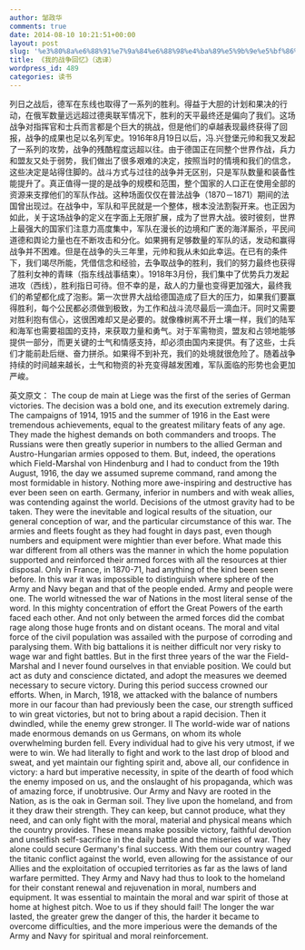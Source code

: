 ```yaml
---
author: 邹政华
comments: true
date: 2014-08-10 10:21:51+00:00
layout: post
slug: '%e3%80%8a%e6%88%91%e7%9a%84%e6%88%98%e4%ba%89%e5%9b%9e%e5%bf%86%e3%80%8b%ef%bc%88%e9%80%89%e8%af%91%ef%bc%89'
title: 《我的战争回忆》（选译）
wordpress_id: 489
categories: 读书
---
```


列日之战后，德军在东线也取得了一系列的胜利。得益于大胆的计划和果决的行动，在俄军数量远远超过德奥联军情况下，胜利的天平最终还是偏向了我们。这场战争对指挥官和士兵而言都是个巨大的挑战，但是他们的卓越表现最终获得了回报，战争的成果也足以名列军史。1916年8月19日以后，冯.兴登堡元帅和我又发起了一系列的攻势，战争的残酷程度远超以往。由于德国正在同整个世界作战，兵力和盟友又处于弱势，我们做出了很多艰难的决定，按照当时的情境和我们的信念，这些决定是站得住脚的。战斗方式与过往的战争并无区别，只是军队数量和装备性能提升了。真正值得一提的是战争的规模和范围，整个国家的人口正在使用全部的资源来支撑他们的军队作战。这种场面仅仅在普法战争（1870－1871）期间的法国曾出现过。在战争中，军队和平民就是一个整体，根本没法割裂开来。也正因为如此，关于这场战争的定义在字面上无限扩展，成为了世界大战。彼时彼刻，世界上最强大的国家们注意力高度集中，军队在漫长的边境和广袤的海洋厮杀，平民间道德和舆论力量也在不断攻击和分化。如果拥有足够数量的军队的话，发动和赢得战争并不困难。但是在战争的头三年里，元帅和我从未如此幸运。在已有的条件下，我们竭尽所能，凭借信念和经验，去争取战争的胜利，我们的努力最终也获得了胜利女神的青睐（指东线战事结束）。1918年3月份，我们集中了优势兵力发起进攻（西线），胜利指日可待。但不幸的是，敌人的力量也变得更加强大，最终我们的希望都化成了泡影。第一次世界大战给德国造成了巨大的压力，如果我们要赢得胜利，每个公民都必须做到极致，为工作和战斗流尽最后一滴血汗。同时又需要对胜利抱有信心，这很困难却又是必要的。就像橡树离不开土壤一样，我们的陆军和海军也需要祖国的支持，来获取力量和勇气。对于军需物资，盟友和占领地能够提供一部分，而更关键的士气和情感支持，却必须由国内来提供。有了这些，士兵们才能前赴后继、奋力拼杀。如果得不到补充，我们的处境就很危险了。随着战争持续的时间越来越长，士气和物资的补充变得越发困难，军队面临的形势也会更加严峻。

英文原文： The coup de main at Liege was the first of the series of German victories. The decision was a bold one, and its execution extremely daring. The campaigns of 1914, 1915 and the summer of 1916 in the East were tremendous achievements, equal to the greatest military feats of any age. They made the highest demands on both commanders and troops. The Russians were then greatly superior in numbers to the allied German and Austro-Hungarian armies opposed to them. But, indeed, the operations which Field-Marshal von Hindenburg and I had to conduct from the 19th August, 1916, the day we assumed supreme command, rand among the most formidable in history. Nothing more awe-inspiring and destructive has ever been seen on earth. Germany, inferior in numbers and with weak allies, was contending against the world. Decisions of the utmost gravity had to be taken. They were the inevitable and logical results of the situation, our general conception of war, and the particular circumstance of this war. The armies and fleets fought as they had fought in days past, even though numbers and equipment were mightier than ever before. What made this war different from all others was the manner in which the home population supported and reinforced their armed forces with all the resources at thier disposal. Only in France, in 1870-71, had anything of the kind been seen before. In this war it was impossible to distinguish where sphere of the Army and Navy began and that of the people ended. Army and people were one. The world witnessed the war of Nations in the most literal sense of the word. In this mighty concentration of effort the Great Powers of the earth faced each other. And not only between the armed forces did the combat rage along those huge fronts and on distant oceans. The moral and vital force of the civil population was assailed with the purpose of corroding and paralysing them. With big battalions it is neither difficult nor very risky to wage war and fight battles. But in the first three years of the war the Field-Marshal and I never found ourselves in that enviable position. We could but act as duty and conscience dictated, and adopt the measures we deemed necessary to secure victory. During this period success crowned our efforts. When, in March, 1918, we attacked with the balance of numbers more in our facour than had previously been the case, our strength sufficed to win great victories, but not to bring about a rapid decision. Then it dwindled, while the enemy grew stronger. II The world-wide war of nations made enormous demands on us Germans, on whom its whole overwhelming burden fell. Every individual had to give his very utmost, if we were to win. We had literally to fight and work to the last drop of blood and sweat, and yet maintain our fighting spirit and, above all, our confidence in victory: a hard but imperative necessity, in spite of the dearth of food which the enemy imposed on us, and the onslaught of his propaganda, which was of amazing force, if unobtrusive. Our Army and Navy are rooted in the Nation, as is the oak in German soil. They live upon the homeland, and from it they draw their strength. They can keep, but cannot produce, what they need, and can only fight with the moral, material and physical means which the country provides. These means make possible victory, faithful devotion and unselfish self-sacrifice in the daily battle and the miseries of war. They alone could secure Germany's final success. With them our country waged the titanic conflict against the world, even allowing for the assistance of our Allies and the exploitation of occupied territories as far as the laws of land warfare permitted. They Army and Navy had thus to look to the homeland for their constant renewal and rejuvenation in moral, numbers and equipment. It was essential to maintain the moral and war spirit of those at home at highest pitch. Woe to us if they should fail! The longer the war lasted, the greater grew the danger of this, the harder it became to overcome difficulties, and the more imperious were the demands of the Army and Navy for spiritual and moral reinforcement.
